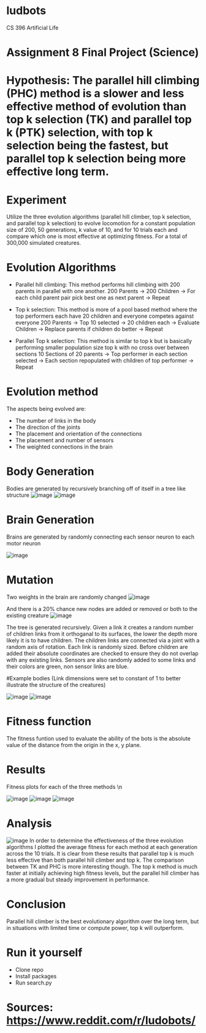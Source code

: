 # ludbots
CS 396 Artificial Life

# Assignment 8 Final Project (Science)
# Hypothesis: The parallel hill climbing (PHC) method is a slower and less effective method of evolution than top k selection (TK) and parallel top k (PTK) selection, with top k selection being the fastest, but parallel top k selection being more effective long term. 

# Experiment
Utilize the three evolution algorithms (parallel hill climber, top k selection, and parallel top k selection) to evolve locomotion for a constant population size of 200, 50 generations, k value of 10, and for 10 trials each and compare which one is most effective at optimizing fitness. For a total of 300,000 simulated creatures.

# Evolution Algorithms
- Parallel hill climbing: This method performs hill climbing with 200 parents in parallel with one another. 
  200 Parents -> 200 Children -> For each child parent pair pick best one as next parent -> Repeat
  
- Top k selection: This method is more of a pool based method where the top performers each have 20 children and everyone competes against everyone
  200 Parents -> Top 10 selected -> 20 children each -> Evaluate Children -> Replace parents if children do better -> Repeat
  
- Parallel Top k selection: This method is similar to top k but is basically performing smaller population size top k with no cross over between sections
  10 Sections of 20 parents -> Top performer in each section selected -> Each section repopulated with children of top performer -> Repeat

# Evolution method
The aspects being evolved are:
- The number of links in the body
- The direction of the joints
- The placement and orientation of the connections
- The placement and number of sensors
- The weighted connections in the brain

# Body Generation
Bodies are generated by recursively branching off of itself in a tree like structure
![image](https://user-images.githubusercontent.com/71994929/224789866-c5a0fa80-9682-451f-8ad6-ff50945dc551.png)
![image](https://user-images.githubusercontent.com/71994929/219985253-679fc2ae-9e22-400a-8149-31074bdc24b9.png)


# Brain Generation
Brains are generated by randomly connecting each sensor neuron to each motor neuron

![image](https://user-images.githubusercontent.com/71994929/221658511-99b39269-b4fc-4b36-af75-feec3664d35b.png)

# Mutation
Two weights in the brain are randomly changed
![image](https://user-images.githubusercontent.com/71994929/221658858-36d37d13-561e-4f9b-9ac7-201b0cbff512.png)

And there is a 20% chance new nodes are added or removed or both to the existing creature
![image](https://user-images.githubusercontent.com/71994929/221660146-93e3dbc3-34d6-4e8b-b442-5014139a1bf1.png)

The tree is generated recursively. Given a link it creates a random number of children links from it orthoganal to its surfaces, the lower the depth more likely it is to have children. The children links are connected via a joint with a random axis of rotation. Each link is randomly sized. Before children are added their absolute coordinates are checked to ensure they do not overlap with any existing links. Sensors are also randomly added to some links and their colors are green, non sensor links are blue.

#Example bodies (Link dimensions were set to constant of 1 to better illustrate the structure of the creatures)

![image](https://user-images.githubusercontent.com/71994929/219984596-b5018e4c-8165-41f3-bbaa-cbcd474611e7.png)
![image](https://user-images.githubusercontent.com/71994929/219984674-ba58ce83-8f07-4fed-b704-9db52cab1c14.png)

# Fitness function
The fitness funtion used to evaluate the ability of the bots is the absolute value of the distance from the origin in the x, y plane.

# Results
Fitness plots for each of the three methods \n

![image](https://user-images.githubusercontent.com/71994929/224786653-cc20cd06-9d6d-4314-834b-1f61c5b7ee95.png)
![image](https://user-images.githubusercontent.com/71994929/224786709-5b68878f-ca64-44ce-aa13-ba01dc41d4a2.png)
![image](https://user-images.githubusercontent.com/71994929/224786771-8f3b67a7-e6b1-430e-b30d-b40498942e32.png)

# Analysis
![image](https://user-images.githubusercontent.com/71994929/224790007-2438abf9-841a-4d46-9388-9cb66f92232c.png)
In order to determine the effectiveness of the three evolution algorithms I plotted the average fitness for each method at each generation across the 10 trials. It is clear from these results that parallel top k is much less effective than both parallel hill climber and top k. The comparison between TK and PHC is more interesting though. The top k method is much faster at initially achieving high fitness levels, but the parallel hill climber has a more gradual but steady improvement in performance.

# Conclusion
Parallel hill climber is the best evolutionary algorithm over the long term, but in situations with limited time or compute power, top k will outperform.

# Run it yourself
- Clone repo
- Install packages
- Run search.py

# Sources: https://www.reddit.com/r/ludobots/



